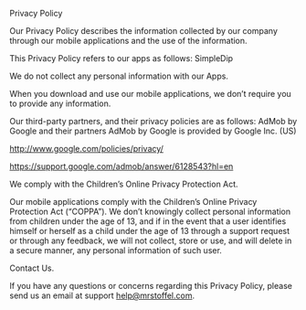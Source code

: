 Privacy Policy

Our Privacy Policy describes the information collected by our company through our mobile applications and the use of the information.

This Privacy Policy  refers to our apps as follows: SimpleDip

We do not collect any personal information with our Apps.

When you download and use our mobile applications, we don’t require you to provide any information.

Our third-party partners, and their privacy policies are as follows:
AdMob by Google and their partners
AdMob by Google is provided by Google Inc. (US)

http://www.google.com/policies/privacy/

https://support.google.com/admob/answer/6128543?hl=en

We comply with the Children’s Online Privacy Protection Act.

Our mobile applications comply with the Children’s Online Privacy Protection Act (“COPPA”). We don’t knowingly collect personal information from children under the age of 13, and if in the event that a user identifies himself or herself as a child under the age of 13 through a support request or through any feedback, we will not collect, store or use, and will delete in a secure manner, any personal information of such user.

Contact Us.

If you have any questions or concerns regarding this Privacy Policy, please send us an email at support help@mrstoffel.com.
